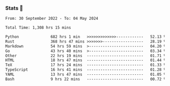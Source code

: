 ### Stats 👋
<!--START_SECTION:waka-->

```txt
From: 30 September 2022 - To: 04 May 2024

Total Time: 1,308 hrs 15 mins

Python              682 hrs 1 min   >>>>>>>>>>>>>------------   52.13 %
Rust                368 hrs 47 mins >>>>>>>------------------   28.19 %
Markdown            54 hrs 59 mins  >------------------------   04.20 %
Go                  43 hrs 40 mins  >------------------------   03.34 %
Other               22 hrs 19 mins  -------------------------   01.71 %
HTML                18 hrs 47 mins  -------------------------   01.44 %
TeX                 17 hrs 24 mins  -------------------------   01.33 %
TypeScript          16 hrs 41 mins  -------------------------   01.28 %
YAML                13 hrs 47 mins  -------------------------   01.05 %
Bash                9 hrs 22 mins   -------------------------   00.72 %
```

<!--END_SECTION:waka-->

<!--
**buhaytza2005/buhaytza2005** is a ✨ _special_ ✨ repository because its `README.md` (this file) appears on your GitHub profile.

Here are some ideas to get you started:

- 🔭 I’m currently working on ...
- 🌱 I’m currently learning ...
- 👯 I’m looking to collaborate on ...
- 🤔 I’m looking for help with ...
- 💬 Ask me about ...
- 📫 How to reach me: ...
- 😄 Pronouns: ...
- ⚡ Fun fact: ...
-->


